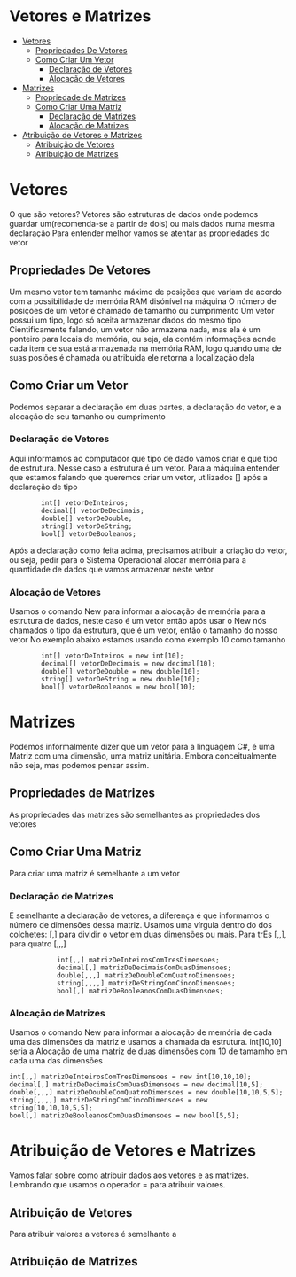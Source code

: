# Vetores e Matrizes

<!--ts-->
* [Vetores](#Vetores)
    * [Propriedades De Vetores](#Propriedades-de-Vetores)
    * [Como Criar Um Vetor](#Como-Criar-Um-Vetor)
        * [Declaração de Vetores](#Declaração-de-Vetores)
        * [Alocação de Vetores](#Alocação-de-Vetores)
* [Matrizes](#Matrizes)
    * [Propriedade de Matrizes](#Propriedades-de-Matrizes)
    * [Como Criar Uma Matriz](#Como-Criar-Uma-Matriz)
        * [Declaração de Matrizes](#Declaração-de-Matrizes)
        * [Alocação de Matrizes](#Alocação-de-Matrizes)
* [Atribuição de Vetores e Matrizes](#Atribuição-De-Vetores-e-Matrizes)
    * [Atribuição de Vetores](#Atribuição-de-Vetores)
    * [Atribuição de Matrizes](#Atribuição-de-Matrizes)
<!--te-->

# Vetores

O que são vetores? 
Vetores são estruturas de dados onde podemos guardar um(recomenda-se a partir de dois) ou mais dados numa mesma declaração 
Para entender melhor vamos se atentar as propriedades do vetor 
## Propriedades De Vetores
Um mesmo vetor tem tamanho máximo de posições que variam de acordo com a possibilidade de memória RAM disónível na máquina 
O número de posições de um vetor é chamado de tamanho ou cumprimento 
Um vetor possui um tipo, logo só aceita armazenar dados do mesmo tipo 
Cientificamente falando, um vetor não armazena nada, mas ela é um ponteiro para locais de memória, ou seja, ela contém informações aonde cada item de sua está armazenada na memória RAM, logo quando uma de suas posiões é chamada ou atribuida ele retorna a localização dela 
    
## Como Criar um Vetor 
Podemos separar a declaração em duas partes, a declaração do vetor, e a alocação de seu tamanho ou cumprimento 
### Declaração de Vetores 
Aqui informamos ao computador que tipo de dado vamos criar e que tipo de estrutura. Nesse caso a estrutura é um vetor. 
Para a máquina entender que estamos falando que queremos criar um vetor, utilizados [] após a declaração de tipo 
         
            int[] vetorDeInteiros;
            decimal[] vetorDeDecimais;
            double[] vetorDeDouble;
            string[] vetorDeString;
            bool[] vetorDeBooleanos;
         
Após a declaração como feita acima, precisamos atribuir a criação do vetor, ou seja, pedir para o Sistema Operacional alocar memória para a quantidade de dados que vamos armazenar neste vetor 
### Alocação de Vetores

Usamos o comando New para informar a alocação de memória para a estrutura de dados, neste caso é um vetor então após usar o New nós chamados o tipo da estrutura, que é um vetor, então o tamanho do nosso vetor 
No exemplo abaixo estamos usando como exemplo 10 como tamanho 
         
            int[] vetorDeInteiros = new int[10];
            decimal[] vetorDeDecimais = new decimal[10];
            double[] vetorDeDouble = new double[10];
            string[] vetorDeString = new double[10];
            bool[] vetorDeBooleanos = new bool[10];
         
# Matrizes
Podemos informalmente dizer que um vetor para a linguagem C#, é uma Matriz com uma dimensão, uma matriz unitária. Embora conceitualmente não seja, mas podemos pensar assim.
## Propriedades de Matrizes
As propriedades das matrizes são semelhantes as propriedades dos vetores
## Como Criar Uma Matriz
Para criar uma matriz é semelhante a um vetor

### Declaração de Matrizes
É semelhante a declaração de vetores, a diferença é que informamos o número de dimensões dessa matriz. Usamos uma vírgula dentro do dos colchetes: [,] para dividir o vetor em duas dimensões ou mais. Para trÊs [,,], para quatro [,,,] 
             
                int[,,] matrizDeInteirosComTresDimensoes;
                decimal[,] matrizDeDecimaisComDuasDimensoes;
                double[,,,] matrizDeDoubleComQuatroDimensoes;
                string[,,,,] matrizDeStringComCincoDimensoes;
                bool[,] matrizDeBooleanosComDuasDimensoes;
             
         
### Alocação de Matrizes
Usamos o comando New para informar a alocação de memória de cada uma das dimensões da matriz e usamos a chamada da estrutura. int[10,10] seria a  Alocação de uma matriz de duas dimensões com 10 de tamamho em cada uma das dimensões 
```
int[,,] matrizDeInteirosComTresDimensoes = new int[10,10,10];
decimal[,] matrizDeDecimaisComDuasDimensoes = new decimal[10,5];
double[,,,] matrizDeDoubleComQuatroDimensoes = new double[10,10,5,5];
string[,,,,] matrizDeStringComCincoDimensoes = new string[10,10,10,5,5];
bool[,] matrizDeBooleanosComDuasDimensoes = new bool[5,5];
```

# Atribuição de Vetores e Matrizes
Vamos falar sobre como atribuir dados aos vetores e as matrizes. Lembrando que usamos o operador = para atribuir valores.
## Atribuição de Vetores
Para atribuir valores a vetores é semelhante a 
## Atribuição de Matrizes
